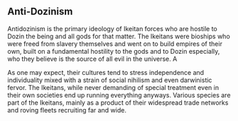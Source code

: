 ## Anti-Dozinism

Antidozinism is the primary ideology of Ikeitan forces who are hostile to Dozin the being and all gods for that matter. The Ikeitans were bioships who were freed from slavery themselves and went on to build empires of their own, built on a fundamental hostility to the gods and to Dozin especially, who they believe is the source of all evil in the universe.  A

As one may expect, their cultures tend to stress independence and individuality mixed with a strain of social nihilism and even darwinistic fervor.  The Ikeitans, while never demanding of special treatment even in their own societies end up running everything anyways.  Various species are part of the Ikeitans, mainly as a product of their widespread trade networks and roving fleets recruiting far and wide.

